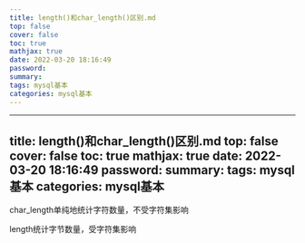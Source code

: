 ```yaml
---
title: length()和char_length()区别.md
top: false
cover: false
toc: true
mathjax: true
date: 2022-03-20 18:16:49
password:
summary:
tags: mysql基本
categories: mysql基本
---
```

---
title: length()和char_length()区别.md
top: false
cover: false
toc: true
mathjax: true
date: 2022-03-20 18:16:49
password:
summary:
tags: mysql基本
categories: mysql基本
---
char_length单纯地统计字符数量，不受字符集影响

length统计字节数量，受字符集影响
